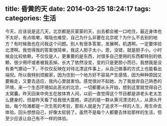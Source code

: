 title: 昏黄的天
date: 2014-03-25 18:24:17
tags:
categories: 生活
---
今天，应该说是这几天，北京都是灰蒙蒙的天，出去都会被一口呛住，最近身体也不太好，有点咳嗽，喉咙也难受，自己为什么非要在北京呢？为什么不去别的地方？有时候我也在问我这个问题。别人有很多答案，发展啊，机遇啊，一定要体验北漂啊。我觉得我的答案很简单，我这人胆子太小，恩，没错，就是胆子小。小时候会比较依赖，不仅仅是人，更重要的是东西，对很多自己使用的东西都特别的依赖，很少用坏或者被我丢掉。长大了依然没变，变的只是更胆小而已，我想我是没有勇气挪动一下，不仅仅反映在对待北漂这件事上，从自己做事的方式上也能看出端倪。所以我特别烦搬家，因为住到一个地方好不容易产生感情，因为种种原因又要搬走，又要去适应，我内心里就害怕。感觉很对不起她，为了我放弃自己熟悉的环境，来一个生态环境如此恶劣的北京，一切都要从头开始，想到这里就觉得自己太窝囊。昨天回来中央五在放体育人间，以前一直觉得这个节目都是讲老头老太怎么健身的，但是昨天看了给我很大震撼，讲述的是一群从黄河漂流的人，从源头开始，每个险滩都是一次生死的考验，那些人就是为了追求不一样的人生，用生命去体验。回头想想自己，好像太软弱了。虽然不是每个人都要去体验那样的生活，但至少应该让自己有不一样的体验。
